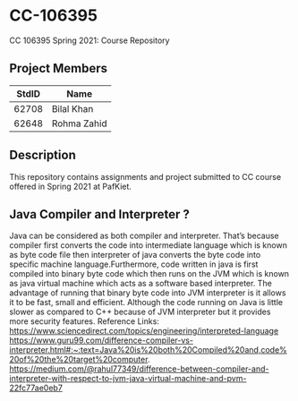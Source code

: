 # CC-106395

CC 106395 Spring 2021: Course Repository 

## Project Members ##
StdID | Name
------------ | -------------
62708 | Bilal Khan
62648 | Rohma Zahid

## Description ##
This repository contains assignments and project submitted to CC course offered in Spring 2021 at PafKiet.


## Java Compiler and Interpreter ? ##

Java can be considered as both compiler and interpreter. That’s because compiler first converts the code into intermediate language which is known as byte code file then interpreter of java converts the byte code into specific machine language.Furthermore, code written in java is first compiled into binary byte code which then runs on the JVM which is known as java virtual machine which acts as a software based interpreter. The advantage of running that binary byte code into JVM interpreter is it allows it to be fast, small and efficient. Although the code running on Java is little slower as compared to C++ because of JVM interpreter but it provides more security features. 
Reference Links:
https://www.sciencedirect.com/topics/engineering/interpreted-language
https://www.guru99.com/difference-compiler-vs-interpreter.html#:~:text=Java%20is%20both%20Compiled%20and,code%20of%20the%20target%20computer.
https://medium.com/@rahul77349/difference-between-compiler-and-interpreter-with-respect-to-jvm-java-virtual-machine-and-pvm-22fc77ae0eb7

